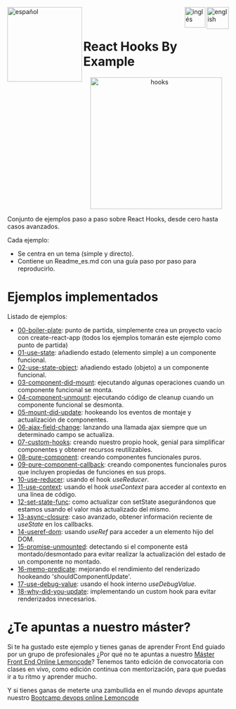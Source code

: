 
[<img align="left" src="https://images.squarespace-cdn.com/content/v1/56cdb491a3360cdd18de5e16/1536155167931-3JJ7O74IM4QP88L0RQS9/3_200.png" alt="español" width="170"/>](https://lemoncode.net/) 


[<img align="right" src="https://upload.wikimedia.org/wikipedia/commons/thumb/7/7c/Spain_flag_icon.svg/1200px-Spain_flag_icon.svg.png" alt="english" width="50"/>](https://github.com/Lemoncode/react-hooks-by-example/blob/master/Readme_es.md)
[<img align="right" src="https://assets.stickpng.com/images/580b585b2edbce24c47b2836.png" alt="inglés" width="47"/>](https://github.com/Lemoncode/react-hooks-by-example/blob/master/Readme.md)
  
<br>
<br>


# React Hooks By Example

<p align="center">
<img src="https://tsh.io/wp-content/uploads/2020/10/react-hooks-best-practices-lead_.jpg" alt="hooks" width="300"/>
</p>

Conjunto de ejemplos paso a paso sobre React Hooks, desde cero hasta casos avanzados.

Cada ejemplo:

- Se centra en un tema (simple y directo).
- Contiene un Readme_es.md con una guía paso por paso para reproducirlo.

# Ejemplos implementados

Listado de ejemplos:

- [00-boiler-plate](https://github.com/Lemoncode/react-hooks-by-example/tree/master/00-boilerplate): punto de partida, simplemente crea un proyecto vacío con create-react-app (todos los ejemplos tomarán este ejemplo como punto de partida)
- [01-use-state](https://github.com/Lemoncode/react-hooks-by-example/tree/master/01-use-state): añadiendo estado (elemento simple) a un componente funcional.
- [02-use-state-object](https://github.com/Lemoncode/react-hooks-by-example/tree/master/02-use-state-object): añadiendo estado (objeto) a un componente funcional.
- [03-component-did-mount](https://github.com/Lemoncode/react-hooks-by-example/tree/master/03-component-did-onload): ejecutando algunas operaciones cuando un componente funcional se monta.
- [04-component-unmount](https://github.com/Lemoncode/react-hooks-by-example/tree/master/04-component_unmount): ejecutando código de cleanup cuando un componente funcional se desmonta.
- [05-mount-did-update](https://github.com/Lemoncode/react-hooks-by-example/tree/master/05-component-update-render): hookeando los eventos de montaje y actualización de componentes.
- [06-ajax-field-change](https://github.com/Lemoncode/react-hooks-by-example/tree/master/06-ajax-field-change): lanzando una llamada ajax siempre que un determinado campo se actualiza.
- [07-custom-hooks](https://github.com/Lemoncode/react-hooks-by-example/tree/master/07-custom-hook): creando nuestro propio hook, genial para simplificar componentes y obtener recursos reutilizables.
- [08-pure-component](https://github.com/Lemoncode/react-hooks-by-example/tree/master/08-pure-component): creando componentes funcionales puros.
- [09-pure-component-callback](https://github.com/Lemoncode/react-hooks-by-example/tree/master/09-pure-component-callback): creando componentes funcionales puros que incluyen propiedas de funciones en sus props.
- [10-use-reducer](https://github.com/Lemoncode/react-hooks-by-example/tree/master/10-use-reducer): usando el hook _useReducer_.
- [11-use-context](https://github.com/Lemoncode/react-hooks-by-example/tree/master/11-use-context): usando el hook _useContext_ para acceder al contexto en una línea de código.
- [12-set-state-func](https://github.com/Lemoncode/react-hooks-by-example/tree/master/12-set-state-func): como actualizar con setState asegurándonos
  que estamos usando el valor más actualizado del mismo.
- [13-async-closure](https://github.com/Lemoncode/react-hooks-by-example/tree/master/13-async-closure): caso avanzado, obtener información reciente de _useState_ en los callbacks.
- [14-useref-dom](https://github.com/Lemoncode/react-hooks-by-example/tree/master/14-use-ref-dom): usando _useRef_ para acceder a un elemento hijo del DOM.
- [15-promise-unmounted](https://github.com/Lemoncode/react-hooks-by-example/tree/master/15-promise-unmounted): detectando si el componente está montado/desmontado para evitar realizar la actualización del estado de un componente no montado.
- [16-memo-predicate](https://github.com/Lemoncode/react-hooks-by-example/tree/master/16-memo-predicate): mejorando el rendimiento del renderizado hookeando 'shouldComponentUpdate'.
- [17-use-debug-value](https://github.com/Lemoncode/react-hooks-by-example/tree/master/17-use-debug-value): usando el hook interno _useDebugValue_.
- [18-why-did-you-update](https://github.com/Lemoncode/react-hooks-by-example/tree/master/18-why-did-you-update): implementando un custom hook para evitar renderizados innecesarios.

# ¿Te apuntas a nuestro máster?

Si te ha gustado este ejemplo y tienes ganas de aprender Front End
guiado por un grupo de profesionales ¿Por qué no te apuntas a
nuestro [Máster Front End Online Lemoncode](https://lemoncode.net/master-frontend#inicio-banner)? Tenemos tanto edición de convocatoria
con clases en vivo, como edición continua con mentorización, para
que puedas ir a tu ritmo y aprender mucho.

Y si tienes ganas de meterte una zambullida en el mundo _devops_
apuntate nuestro [Bootcamp devops online Lemoncode](https://lemoncode.net/bootcamp-devops#bootcamp-devops/inicio)
